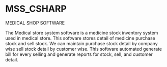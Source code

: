 # MSS_CSHARP
MEDICAL SHOP SOFTWARE
  
The Medical store system software is a medicine stock inventory system used in medical store.
This software stores detail of medicine purchase stock and sell stock. 
We can maintain purchase stock detail by company wise sell stock detail by customer wise. 
This software automated generate bill for every selling and generate reports for stock, sell, and customer detail.

